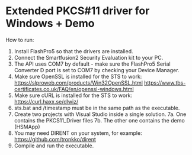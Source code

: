 # Extended PKCS#11 driver for Windows + Demo

How to run:
1. Install FlashPro5 so that the drivers are installed.
2. Connect the Smartfusion2 Security Evaluation kit to your PC.
3. The API uses COM7 by default - make sure the FlashPro5 Serial Converter D port is set to COM7 by checking your Device Manager.
4. Make sure OpenSSL is installed for the STS to work: https://slproweb.com/products/Win32OpenSSL.html https://www.tbs-certificates.co.uk/FAQ/en/openssl-windows.html
5. Make sure cURL is installed for the STS to work: https://curl.haxx.se/dlwiz/
6. sts.bat and /timestamp must be in the same path as the executable.
7. Create two projects with Visual Studio inside a single solution.
7a. One contains the PKCS11_Driver files
7b. The other one contains the demo (HSMApp)
8. You may need DIRENT on your system, for example: https://github.com/tronkko/dirent
8. Compile and run the executable.